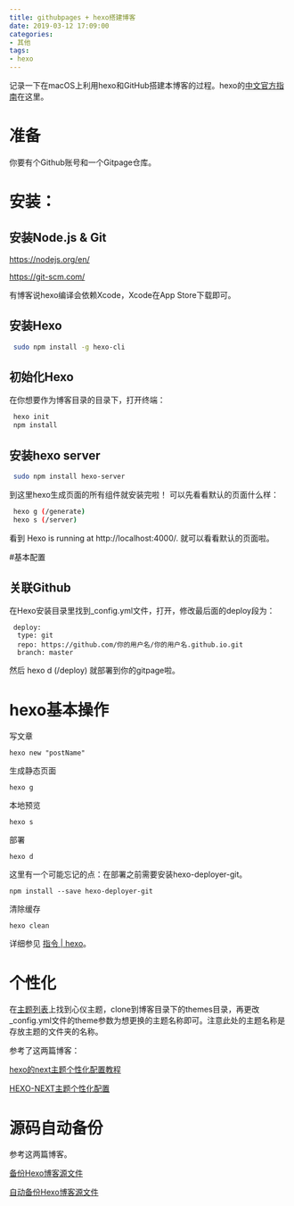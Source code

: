 ```yaml
---
title: githubpages + hexo搭建博客
date: 2019-03-12 17:09:00
categories: 
- 其他
tags:
- hexo
---
```


记录一下在macOS上利用hexo和GitHub搭建本博客的过程。hexo的[中文官方指南](https://hexo.io/zh-cn/docs/setup.html)在这里。


# 准备

 你要有个Github账号和一个Gitpage仓库。

<!-- more -->



# 安装：
## 安装Node.js & Git


 https://nodejs.org/en/

 https://git-scm.com/

 有博客说hexo编译会依赖Xcode，Xcode在App Store下载即可。

## 安装Hexo

```bash
 sudo npm install -g hexo-cli
```

## 初始化Hexo

 在你想要作为博客目录的目录下，打开终端：

```bash
 hexo init
 npm install
```

## 安装hexo server

```bash
 sudo npm install hexo-server
```

 到这里hexo生成页面的所有组件就安装完啦！
 可以先看看默认的页面什么样：

```bash
 hexo g (/generate)
 hexo s (/server)
```
 看到 Hexo is running at http://localhost:4000/. 
 就可以看看默认的页面啦。

#基本配置
## 关联Github

 在Hexo安装目录里找到_config.yml文件，打开，修改最后面的deploy段为：

```
 deploy: 
  type: git 
  repo: https://github.com/你的用户名/你的用户名.github.io.git 
  branch: master
```
  然后 hexo d (/deploy)
  就部署到你的gitpage啦。

# hexo基本操作

写文章

```
hexo new "postName"
```
生成静态页面

```
hexo g
```
本地预览

```
hexo s
```
部署

```
hexo d
```
这里有一个可能忘记的点：在部署之前需要安装hexo-deployer-git。

```
npm install --save hexo-deployer-git
```
清除缓存

```
hexo clean
```
详细参见 [指令 | hexo](https://hexo.io/zh-cn/docs/commands.html)。 

 

# 个性化


 在[主题列表](https://hexo.io/themes/)上找到心仪主题，clone到博客目录下的themes目录，再更改_config.yml文件的theme参数为想更换的主题名称即可。注意此处的主题名称是存放主题的文件夹的名称。

 参考了这两篇博客：

 [hexo的next主题个性化配置教程](https://segmentfault.com/a/1190000009544924)

 [HEXO-NEXT主题个性化配置](http://mashirosorata.vicp.io/HEXO-NEXT%E4%B8%BB%E9%A2%98%E4%B8%AA%E6%80%A7%E5%8C%96%E9%85%8D%E7%BD%AE.html)

 

# 源码自动备份

 参考这两篇博客。

 [备份Hexo博客源文件](https://notes.doublemine.me/2015-04-06-%E5%A4%87%E4%BB%BDHexo%E5%8D%9A%E5%AE%A2%E6%BA%90%E6%96%87%E4%BB%B6.html)

 [自动备份Hexo博客源文件](https://notes.doublemine.me/2015-07-06-%E8%87%AA%E5%8A%A8%E5%A4%87%E4%BB%BDHexo%E5%8D%9A%E5%AE%A2%E6%BA%90%E6%96%87%E4%BB%B6.html)

